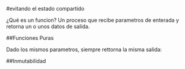 #evitando el estado compartido

¿Qué es un funcion?
 Un  proceso que recibe parametros de enterada y retorna un o unos datos de salida.

 ##Funciones Puras


 Dado los mismos parametros, siempre rettorna la misma salida:


 ##Inmutabilidad
 